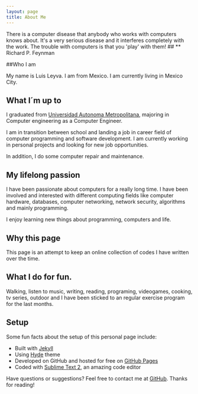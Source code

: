 ```yaml
---
layout: page
title: About Me
---
```


<p class="message">
  There is a computer disease that anybody who works with computers knows about. It's a very serious disease and it interferes completely with the work. The trouble with computers is that you 'play' with them! 
  	## ** Richard P. Feynman 
</p>


##Who I am

My name is Luis Leyva. I am from Mexico. I am currently living in Mexico City. 

## What I´m up to 

I graduated from [Universidad Autonoma Metropolitana](http://www.azc.uam.mx/), majoring in Computer engineering as a Computer Engineer. 

I am in transition between school and landing a job in career field of computer programming and software development. I am currently working in personal projects and looking for new job opportunities.

In addition, I do some computer repair and maintenance.

## My lifelong passion 	

I have been passionate about computers for a really long time. I have been involved and interested with different computing fields like computer hardware, databases, computer networking, network security, algorithms and mainly programming. 

I enjoy learning new things about programming, computers and life.

## Why this page

This page is an attempt to keep an online collection of codes I have written over the time.


## What I do for fun.

Walking, listen to music, writing, reading, programing, videogames, cooking, tv series, outdoor and I have been sticked to an regular exercise program for the last months.


## Setup

Some fun facts about the setup of this personal page include:

* Built with [Jekyll](http://jekyllrb.com)
* Using [Hyde](http://hyde.getpoole.com) theme
* Developed on GitHub and hosted for free on [GitHub Pages](https://pages.github.com)
* Coded with [Sublime Text 2](http://sublimetext.com), an amazing code editor

Have questions or suggestions? Feel free to contact me at [GitHub](https://github.com/ozos).
Thanks for reading!
